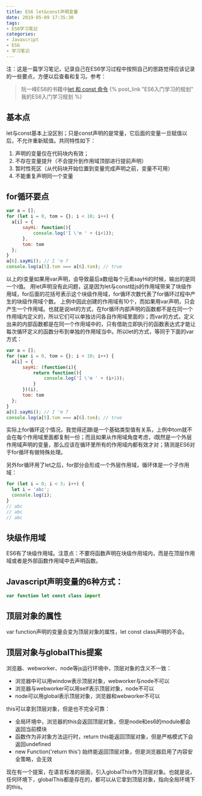 ```yaml
---
title: ES6 let&const声明变量
date: 2019-05-09 17:35:30
tags:
- ES6学习笔记
categories:
- Javascript
- ES6
- 学习笔记
---
```


注：这是一篇学习笔记，记录自己在ES6学习过程中按照自己的思路觉得应该记录的一些要点，方便以后查看和复习。参考：
> 阮一峰ES6的书籍中[let 和 const 命令](http://es6.ruanyifeng.com/#docs/let)
> {% post_link "ES6入门学习的规划" 我的ES6入门学习规划 %}

<!-- more -->
## 基本点
let与const基本上没区别；只是const声明的是常量，它后面的变量一旦赋值以后，不允许重新赋值。共同特性如下：
1. 声明的变量仅在代码块内有效；
2. 不存在变量提升（不会提升到作用域顶部进行提前声明）
3. 暂时性死区（从代码块开始位置到变量完成声明之前，变量不可用）
4. 不能重复声明同一个变量

## for循环要点
```javascript
var a = [];
for (let i = 0, tom = {}; i < 10; i++) {
  a[i] = {
      sayHi: function(){
          console.log('I \'m ' + (i+1));
      },
      tom: tom
  };
}
a[6].sayHi(); // I 'm 7
console.log(a[5].tom === a[6].tom); // true
```
以上的i变量如果用var声明，会导致最后a数组每个元素sayHi的时候，输出的是同一个i值。 用let声明没有此问题，这是因为let与const给js的作用域带来了块级作用域，for后面的花括号表示这个块级作用域，for循环次数代表了for循环过程中产生的块级作用域个数。 上例中因此创建的作用域有10个，而如果用var声明，只会产生一个作用域。也就是说let的方式，在for循环内部声明的函数都不是在同一个作用域内定义的，所以它们可以单独访问各自作用域里面的i；而var的方式，定义出来的内部函数都是在同一个作用域中的，只有借助立即执行的函数表达式才能让每次循环定义的函数分布到单独的作用域当中。所以let的方式，等同于下面的var方式：
```javascript
var a = [];
for (var i = 0, tom = {}; i < 10; i++) {
  a[i] = {
      sayHi: (function(i){
          return function(){
              console.log('I \'m ' + (i+1));
          }
      })(i),
      tom: tom
  };
}
a[6].sayHi(); // I 'm 7
console.log(a[5].tom === a[6].tom); // true
```
实际上for循环这个情况，我觉得还跟i是一个基础类型值有关系，上例中tom就不会在每个作用域里面都复制一份；而且如果从作用域角度考虑，i既然是一个外层作用域声明的变量，那么应该在循环里所有的作用域内都有效才对；猜测是ES6对于for循环有做特殊处理。

另外for循环用了let之后，for部分会形成一个外层作用域，循环体是一个子作用域：
```javascript
for (let i = 0; i < 3; i++) {
  let i = 'abc';
  console.log(i);
}
// abc
// abc
// abc
```

## 块级作用域
ES6有了块级作用域。注意点：不要将函数声明在块级作用域内，而是在顶层作用域或者是外部函数作用域中去声明函数。

## Javascript声明变量的6种方式：
```javascript
var function let const class import
```

## 顶层对象的属性
var function声明的变量会变为顶层对象的属性，let const class声明的不会。

## 顶层对象与globalThis提案

浏览器、webworker、node等js运行环境中，顶层对象的含义不一致：
* 浏览器中可以用window表示顶层对象，webworker与node不可以
* 浏览器与webworker可以用self表示顶层对象，node不可以
* node可以用global表示顶层对象，浏览器和webworker不可以

this可以拿到顶层对象，但是也不完全可靠：
* 全局环境中，浏览器的this会返回顶层对象，但是node和es6的module都会返回当前模块
* 函数作为非对象方法运行时，return this能返回顶层对象，但是严格模式下会返回undefined
* new Function('return this') 始终能返回顶层对象，但是浏览器启用了内容安全策略，会无效

现在有一个提案，在语言标准的层面，引入globalThis作为顶层对象。也就是说，任何环境下，globalThis都是存在的，都可以从它拿到顶层对象，指向全局环境下的this。
